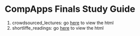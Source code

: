 # CompApps Finals Study Guide

1. crowdsourced_lectures: go [here](http://htmlpreview.github.io/?https://github.com/cosmicBboy/comp-apps-finals/blob/master/crowdsourced_lectures_v2.html) to view the html
2. shortliffe_readings: go [here](http://htmlpreview.github.io/?https://github.com/cosmicBboy/comp-apps-finals/blob/master/shortliffe_readings_v2.html) to view the html